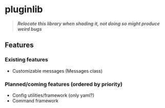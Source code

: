 # pluginlib

> ***Relocate this library when shading it, not doing so might produce weird bugs***

## Features
### Existing features
* Customizable messages (Messages class)

### Planned/coming features (ordered by priority)
* Config utilities/framework (only yaml?)
* Command framework